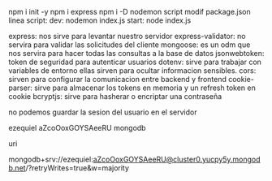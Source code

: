 npm i init -y
npm i express
npm i -D nodemon
script
modif package.json linea script:
dev: nodemon index.js
start: node index.js

express: nos sirve para levantar nuestro servidor
express-validator: no servira para validar las solicitudes del cliente
mongoose: es un odm que nos servira para hacer todas las consultas a la base de datos
jsonwebtoken: token de seguridad para autenticar usuarios
dotenv: sirve para trabajar con variables de entorno ellas sirven para ocultar informacion sensibles.
cors: sirven para configurar la comunicacion entre backend y frontend
cookie-parser: sirve para almacenar los tokens en memoria y un refresh token en cookie
bcryptjs: sirve para hasherar o encriptar una contraseña

no podemos guardar la sesion del usuario en el servidor


ezequiel
aZcoOoxGOYSAeeRU
mongodb

uri

mongodb+srv://ezequiel:aZcoOoxGOYSAeeRU@cluster0.yucpy5y.mongodb.net/?retryWrites=true&w=majority
